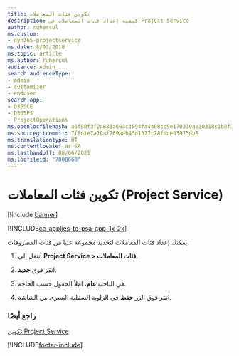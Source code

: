 ```yaml
---
title: تكوين فئات المعاملات
description: كيفية إعداد فئات المعاملات في Project Service
author: ruhercul
ms.custom:
- dyn365-projectservice
ms.date: 8/03/2018
ms.topic: article
ms.author: ruhercul
audience: Admin
search.audienceType:
- admin
- customizer
- enduser
search.app:
- D365CE
- D365PS
- ProjectOperations
ms.openlocfilehash: a6f88f3f2a883a663c3594fa4a08cc9e170330ae30318c1b8f322cca6349bf3f
ms.sourcegitcommit: 7f8d1e7a16af769adb43d1877c28fdce53975db8
ms.translationtype: HT
ms.contentlocale: ar-SA
ms.lasthandoff: 08/06/2021
ms.locfileid: "7008660"
---
```

# <a name="configure-transaction-categories-project-service"></a>تكوين فئات المعاملات (Project Service)

[!include [banner](../includes/psa-now-project-operations.md)]

[!INCLUDE[cc-applies-to-psa-app-1x-2x](../includes/cc-applies-to-psa-app-1x-2x.md)]

يمكنك إعداد فئات المعاملات لتحديد مجموعة عليا من فئات المصروفات.  
  
1.  انتقل إلى **Project Service > فئات المعاملات**.  
  
2.  انقر فوق **جديد**.  
  
3.  في الناحية **عام**، املأ الحقول حسب الحاجة.  
  
4.  انقر فوق الزر **حفظ** في الزاوية السفلية اليسرى من الشاشة.  
  
### <a name="see-also"></a>راجع أيضًا  
 [تكوين Project Service](../psa/configure.md)


[!INCLUDE[footer-include](../includes/footer-banner.md)]